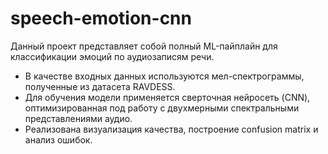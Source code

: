 # speech-emotion-cnn
Данный проект представляет собой полный ML-пайплайн для классификации эмоций по аудиозаписям речи.
- В качестве входных данных используются мел-спектрограммы, полученные из датасета RAVDESS.
- Для обучения модели применяется сверточная нейросеть (CNN), оптимизированная под работу с двухмерными спектральными представлениями аудио.
- Реализована визуализация качества, построение confusion matrix и анализ ошибок.
